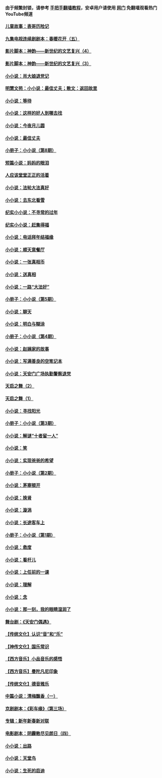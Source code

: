 #### 由于频繁封锁，请参考 [手把手翻墙教程](https://github.com/gfw-breaker/guides/wiki/)，安卓用户请使用 [网门](https://github.com/gfw-breaker/nogfw/blob/master/dl.md?t=05110800) 免翻墙观看热门YouTube频道 

#### [儿童故事：表哥历险记](../pages/328/383535.md?t=05110800) 

#### [九集电视连续剧剧本：春暖花开（五）](../pages/328/275919.md?t=05110800) 

#### [影片脚本：神韵——新世纪的文艺复兴（4）](../pages/328/266089.md?t=05110800) 

#### [影片脚本：神韵——新世纪的文艺复兴（3）](../pages/328/266087.md?t=05110800) 

#### [小小说：肖大娘退党记](../pages/328/239807.md?t=05110800) 

#### [明慧文苑：小小说：最佳丈夫；散文：返回故里](../pages/328/3439.md?t=05110800) 

#### [小小说：等待](../pages/328/223927.md?t=05110800) 

#### [小小说：这样的好人到哪去找](../pages/328/209396.md?t=05110800) 

#### [小小说：今夜月儿圆](../pages/328/193588.md?t=05110800) 

#### [小小说：最佳丈夫](../pages/328/190938.md?t=05110800) 

#### [小册子：小小说（第8期）](../pages/328/188202.md?t=05110800) 

#### [短篇小说：妈妈的眼泪](../pages/328/187712.md?t=05110800) 

#### [人应该堂堂正正的活着](../pages/328/182430.md?t=05110800) 

#### [小小说：法轮大法真好](../pages/328/174669.md?t=05110800) 

#### [小小说：去东北看雪](../pages/328/173882.md?t=05110800) 

#### [纪实小小说：不寻常的过年](../pages/328/173187.md?t=05110800) 

#### [纪实小小说：赶集得福](../pages/328/172652.md?t=05110800) 

#### [小小说：电话拜年结福缘](../pages/328/172533.md?t=05110800) 

#### [小小说：顺天意餐厅](../pages/328/170182.md?t=05110800) 

#### [小小说：一张真相币](../pages/328/169410.md?t=05110800) 

#### [小小说：送真相](../pages/328/166713.md?t=05110800) 

#### [小小说：一路“大法好”](../pages/328/162016.md?t=05110800) 

#### [小册子：小小说（第5期）](../pages/328/161131.md?t=05110800) 

#### [小小说：聊天](../pages/328/159640.md?t=05110800) 

#### [小小说：明白与糊涂](../pages/328/158101.md?t=05110800) 

#### [小册子：小小说（第4期）](../pages/328/158006.md?t=05110800) 

#### [小小说：赵姨家的故事](../pages/328/157843.md?t=05110800) 

#### [小小说：写满善良的空笔记本](../pages/328/157382.md?t=05110800) 

#### [小小说：天安门广场执勤警察退党](../pages/328/156982.md?t=05110800) 

#### [天启之舞（2）](../pages/328/153440.md?t=05110800) 

#### [天启之舞（1）](../pages/328/153439.md?t=05110800) 

#### [小小说：寻找阳光](../pages/328/153065.md?t=05110800) 

#### [小册子：小小说（第3期）](../pages/328/151715.md?t=05110800) 

#### [小小说：解谜“十者留一人”](../pages/328/148967.md?t=05110800) 

#### [小小说：笑](../pages/328/148905.md?t=05110800) 

#### [小小说：实现爸爸的希望](../pages/328/148096.md?t=05110800) 

#### [小册子：小小说（第2期）](../pages/328/147214.md?t=05110800) 

#### [小小说：茅塞顿开](../pages/328/147030.md?t=05110800) 

#### [小小说：换肾](../pages/328/146770.md?t=05110800) 

#### [小小说：漩涡](../pages/328/146683.md?t=05110800) 

#### [小小说：长途客车上](../pages/328/145076.md?t=05110800) 

#### [小册子：小小说（第1期）](../pages/328/143963.md?t=05110800) 

#### [小小说：救度](../pages/328/143927.md?t=05110800) 

#### [小小说：看杆儿](../pages/328/142137.md?t=05110800) 

#### [小小说：上任前的一课](../pages/328/140808.md?t=05110800) 

#### [小小说：理解](../pages/328/140476.md?t=05110800) 

#### [小小说：念](../pages/328/139513.md?t=05110800) 

#### [小小说：那一刻，我的眼睛湿润了](../pages/328/138476.md?t=05110800) 

#### [舞台剧：《天安门偶遇》](../pages/328/117155.md?t=05110800) 

#### [【传统文化】认识“音”和“乐”](../pages/328/108667.md?t=05110800) 

#### [【神传文化】国乐常识](../pages/328/104225.md?t=05110800) 

#### [【西方音乐】小品音乐的感悟](../pages/328/102924.md?t=05110800) 

#### [【西方音乐】曼陀凡尼印象](../pages/328/102922.md?t=05110800) 

#### [【传统文化】德音雅乐](../pages/328/102923.md?t=05110800) 

#### [中篇小说：清梅飘香（一）](../pages/328/101058.md?t=05110800) 

#### [京剧剧本：《彩车缘》（第三场）](../pages/328/96434.md?t=05110800) 

#### [专辑：新年新春新对联](../pages/328/94991.md?t=05110800) 

#### [电影剧本：阴霾散尽见朗日（四）](../pages/328/87081.md?t=05110800) 

#### [小小说：出路](../pages/328/84848.md?t=05110800) 

#### [小小说：天堂鸟](../pages/328/83084.md?t=05110800) 

#### [小小说：生死的启迪](../pages/328/70977.md?t=05110800) 

